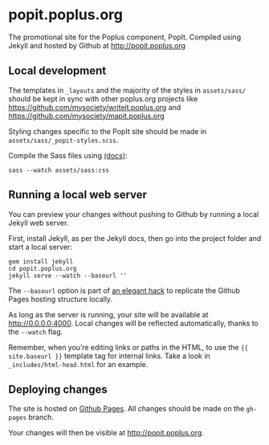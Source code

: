 # popit.poplus.org

The promotional site for the Poplus component, PopIt. Compiled using Jekyll and hosted by Github at http://popit.poplus.org

## Local development

The templates in `_layouts` and the majority of the styles in `assets/sass/` should be kept in sync with other poplus.org projects like https://github.com/mysociety/writeit.poplus.org and https://github.com/mysociety/mapit.poplus.org

Styling changes specific to the PopIt site should be made in `assets/sass/_popit-styles.scss`.

Compile the Sass files using [(docs)](http://sass-lang.com/documentation/file.SASS_REFERENCE.html#using_sass):

```shell
sass --watch assets/sass:css
```

## Running a local web server

You can preview your changes without pushing to Github by running a local Jekyll web server.

First, install Jekyll, as per the Jekyll docs, then go into the project folder and start a local server:

```shell
gem install jekyll
cd popit.poplus.org
jekyll serve --watch --baseurl ''
```

The `--baseurl` option is part of [an elegant hack](http://jekyllrb.com/docs/github-pages/#project_page_url_structure) to replicate the Github Pages hosting structure locally.

As long as the server is running, your site will be available at http://0.0.0.0:4000. Local changes will be reflected automatically, thanks to the `--watch` flag.

Remember, when you’re editing links or paths in the HTML, to use the `{{ site.baseurl }}` template tag for internal links. Take a look in `_includes/html-head.html` for an example.

## Deploying changes

The site is hosted on [Github Pages](https://help.github.com/articles/creating-project-pages-manually#add-content-and-push). All changes should be made on the `gh-pages` branch.

Your changes will then be visible at http://popit.poplus.org.
